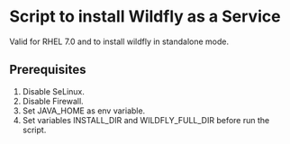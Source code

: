 # Script to install Wildfly as a Service

Valid for RHEL 7.0 and to install wildfly in standalone mode.

## Prerequisites

1. Disable SeLinux.
2. Disable Firewall.
3. Set JAVA_HOME as env variable.
4. Set variables INSTALL_DIR and WILDFLY_FULL_DIR before run the script.